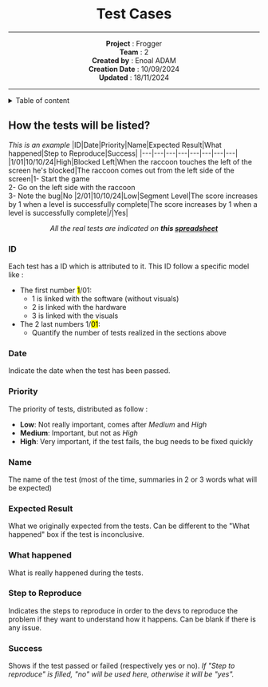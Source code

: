 <div align="center">

# Test Cases

---


**Project** : Frogger <br>
**Team** : 2 <br>
**Created by** : Enoal ADAM <br>
**Creation Date** : 10/09/2024 <br>
**Updated** : 18/11/2024 <br>

---

</div>
<details>
<summary>Table of content</summary>

- [Test Cases](#test-cases)
  - [How the tests will be listed?](#how-the-tests-will-be-listed)
    - [ID](#id)
    - [Date](#date)
    - [Priority](#priority)
    - [Name](#name)
    - [Expected Result](#expected-result)
    - [What happened](#what-happened)
    - [Step to Reproduce](#step-to-reproduce)
    - [Success](#success)

</details>

## How the tests will be listed?

*This is an example*
|ID|Date|Priority|Name|Expected Result|What happened|Step to Reproduce|Success|
|---|---|---|---|---|---|---|---|
|1/01|10/10/24|High|Blocked Left|When the raccoon touches the left of the screen he's blocked|The raccoon comes out from the left side of the screen|1- Start the game <br> 2- Go on the left side with the raccoon <br> 3- Note the bug|No
|2/01|10/10/24|Low|Segment Level|The score increases by 1 when a level is successfully complete|The score increases by 1 when a level is successfully complete|/|Yes|


<center>

*All the real tests are indicated on **this [spreadsheet](https://docs.google.com/spreadsheets/d/1xDvMMivWDznyqAlkjNg5Zc1iZPZZttfN4TMLGhUK0E0/edit?gid=0#gid=0)***
</center>

### ID

Each test has a ID which is attributed to it. This ID follow a specific model like :

- The first number <mark>1</mark>/01:
  - 1 is linked with the software (without visuals)
  - 2 is linked with the hardware
  - 3 is linked with the visuals
- The 2 last numbers 1/<mark>01</mark>:
  - Quantify the number of tests realized in the sections above

### Date

Indicate the date when the test has been passed.

### Priority

The priority of tests, distributed as follow :
- **Low**: Not really important, comes after *Medium* and *High*
- **Medium**: Important, but not as *High*
- **High**: Very important, if the test fails, the bug needs to be fixed quickly

### Name

The name of the test (most of the time, summaries in 2 or 3 words what will be expected)

### Expected Result

What we originally expected from the tests. Can be different to the "What happened" box if the test is inconclusive.

### What happened

What is really happened during the tests.

### Step to Reproduce

Indicates the steps to reproduce in order to the devs to reproduce the problem if they want to understand how it happens.
Can be blank if there is any issue.

### Success

Shows if the test passed or failed (respectively yes or no). 
*If "Step to reproduce" is filled, "no" will be used here, otherwise it will be "yes".*